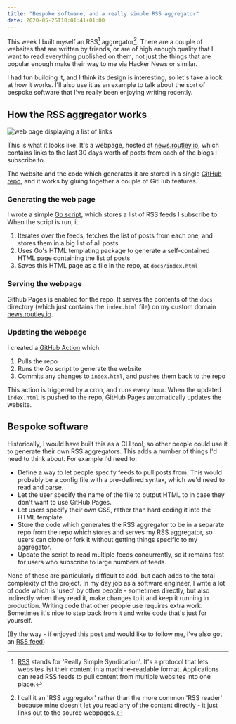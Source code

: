 ```yaml
---
title: "Bespoke software, and a really simple RSS aggregator"
date: 2020-05-25T10:01:41+01:00
---
```


This week I built myself an RSS[^rss] aggregator[^aggregator]. There are a
couple of websites that are written by friends, or are of high enough quality
that I want to read everything published on them, not just the things that are
popular enough make their way to me via Hacker News or similar.

I had fun building it, and I think its design is interesting, so let's take a
look at how it works. I'll also use it as an example to talk about the sort of
bespoke software that I've really been enjoying writing recently.

## How the RSS aggregator works

![web page displaying a list of links](/img/posts/bespoke-software-rss-aggregator/screenshot.png)

This is what it looks like. It's a webpage, hosted at
[news.routley.io](https://news.routley.io/), which contains links to the last 30
days worth of posts from each of the blogs I subscribe to.

The website and the code which generates it are stored in a single
[GitHub repo](https://github.com/jamesroutley/news.routley.io), and it works by
gluing together a couple of GitHub features.

### Generating the web page

I wrote a simple
[Go script](https://github.com/jamesroutley/news.routley.io/blob/master/main.go),
which stores a list of RSS feeds I subscribe to. When the script is run, it:

1. Iterates over the feeds, fetches the list of posts from each one, and stores
   them in a big list of all posts
2. Uses Go's HTML templating package to generate a self-contained HTML page
   containing the list of posts
3. Saves this HTML page as a file in the repo, at `docs/index.html`

### Serving the webpage

Github Pages is enabled for the repo. It serves the contents of the `docs`
directory (which just contains the `index.html` file) on my custom domain
[news.routley.io](https://news.routley.io/).

### Updating the webpage

I created a
[GitHub Action](https://github.com/jamesroutley/news.routley.io/blob/master/.github/workflows/build-website.yml)
which:

1. Pulls the repo
2. Runs the Go script to generate the website
3. Commits any changes to `index.html`, and pushes them back to the repo

This action is triggered by a cron, and runs every hour. When the updated
`index.html` is pushed to the repo, GitHub Pages automatically updates the
website.

## Bespoke software

Historically, I would have built this as a CLI tool, so other people could use
it to generate their own RSS aggregators. This adds a number of things I'd need
to think about. For example I'd need to:

- Define a way to let people specify feeds to pull posts from. This would
  probably be a config file with a pre-defined syntax, which we'd need to read
  and parse.
- Let the user specify the name of the file to output HTML to in case they don't
  want to use GitHub Pages.
- Let users specify their own CSS, rather than hard coding it into the HTML
  template.
- Store the code which generates the RSS aggregator to be in a separate repo
  from the repo which stores and serves my RSS aggregator, so users can clone or
  fork it without getting things specific to my aggregator.
- Update the script to read multiple feeds concurrently, so it remains fast for
  users who subscribe to large numbers of feeds.

None of these are particularly difficult to add, but each adds to the total
complexity of the project. In my day job as a software engineer, I write a lot
of code which is 'used' by other people - sometimes directly, but also
indirectly when they read it, make changes to it and keep it running in
production. Writing code that other people use requires extra work. Sometimes
it's nice to step back from it and write code that's just for yourself.

(By the way - if enjoyed this post and would like to follow me, I've also got an
[RSS feed](/posts/index.xml))

<!-- prettier-ignore-start -->
[^rss]: [RSS](https://en.wikipedia.org/wiki/RSS) stands for 'Really Simple
    Syndication'. It's a protocol that lets websites list their content in a
    machine-readable format. Applications can read RSS feeds to pull content
    from multiple websites into one place.

[^aggregator]: I call it an 'RSS aggregator' rather than the more common 'RSS
    reader' because mine doesn't let you read any of the content directly - it
    just links out to the source webpages.
<!-- prettier-ignore-end -->
